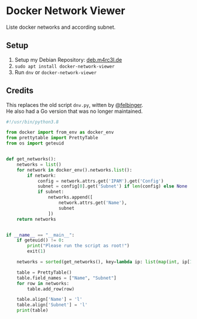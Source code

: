 # Docker Network Viewer

Liste docker networks and according subnet.


## Setup

1. Setup my Debian Repository: [deb.m4rc3l.de](https://deb.m4rc3l.de/)
2. `sudo apt install docker-network-viewer`
3. Run `dnv` or `docker-network-viewer`

## Credits

This replaces the old script `dnv.py`, witten by [@felbinger](https://github.com/felbinger).
<br>
He also had a Go version that was no longer maintained.

```python
#!/usr/bin/python3.8

from docker import from_env as docker_env
from prettytable import PrettyTable
from os import geteuid


def get_networks():
    networks = list()
    for network in docker_env().networks.list():
        if network:
            config = network.attrs.get('IPAM').get('Config')
            subnet = config[0].get('Subnet') if len(config) else None
            if subnet:
                networks.append([
                    network.attrs.get('Name'),
                    subnet
                ])
    return networks


if __name__ == "__main__":
    if geteuid() != 0:
        print("Please run the script as root!")
        exit(1)

    networks = sorted(get_networks(), key=lambda ip: list(map(int, ip[1].split("/")[0].split("."))))

    table = PrettyTable()
    table.field_names = ["Name", "Subnet"]
    for row in networks:
        table.add_row(row)

    table.align['Name'] = 'l'
    table.align['Subnet'] = 'l'
    print(table)
```